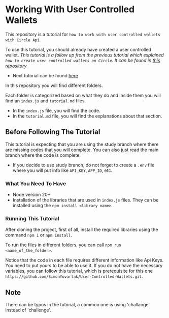 # Working With User Controlled Wallets

This repository is a tutorial for `how to work with user controlled wallets with Circle Api`.

To use this tutorial, you should already have created a user controlled wallet.
_This tutorial is a follow up from the previous tutorial which explained `how to create user controlled wallets on Circle`. It can be found in [this repository](https://github.com/Rise-In/User-Controlled-Wallets)_

- Next tutorial can be found [here](https://github.com/Rise-In/Gas-Station.git)

In this repository you will find different folders.

Each folder is categorized based on what they do and inside them you will find an `index.js` and `tutorial.md` files.

- In the `index.js` file, you will find the code.
- In the `tutorial.md` file, you will find the explanations about that section.

## Before Following The Tutorial

This tutorial is expecting that you are using the study branch where there are missing codes that you will complete.
You can also just read the main branch where the code is complete. 

- If you decide to use study branch, do not forget to create a `.env` file where you will put info like `API_KEY`, `APP_ID`, etc.

### What You Need To Have

- Node version 20+
- Installation of the libraries that are used in `index.js` files. They can be installed using the `npm install <library name>`.

### Running This Tutorial

After cloning the project, first of all, install the required libraries using the command `npm i` or `npm install`.

To run the files in different folders, you can call `npm run <name_of_the_folder>`.

Notice that the code in each file requires different information like Api Keys. You need to put yours to be able to use it. If you do not have the necessary variables, you can follow this tutorial, which is prerequisite for this one `https://github.com/SimonYuvarlak/User-Controlled-Wallets.git`.

## Note

There can be typos in the tutorial, a common one is using 'challange' instead of 'challenge'.

